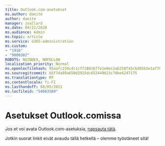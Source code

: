 ```yaml
---
title: Outlook.com-asetukset
ms.author: daeite
author: daeite
manager: joallard
ms.date: 04/21/2020
ms.audience: Admin
ms.topic: article
ms.service: o365-administration
ms.custom:
- "1916"
- "9000302"
ROBOTS: NOINDEX, NOFOLLOW
localization_priority: Normal
ms.openlocfilehash: 95aafc234c4c1cff28816ffe1e8ec2ab258f43c6d05b3e1a778ad1a701235512
ms.sourcegitcommit: b5f7da89a650d2915dc652449623c78be6247175
ms.translationtype: MT
ms.contentlocale: fi-FI
ms.lasthandoff: 08/05/2021
ms.locfileid: "54063589"
---
```

# <a name="settings-in-outlookcom"></a>Asetukset Outlook.comissa

Jos et voi avata Outlook.com-asetuksia, [napsauta tätä](https://outlook.live.com/mail/options/general/timeAndLanguage).

Jotkin suorat linkit eivät avaudu tällä hetkellä – olemme työstäneet sitä!